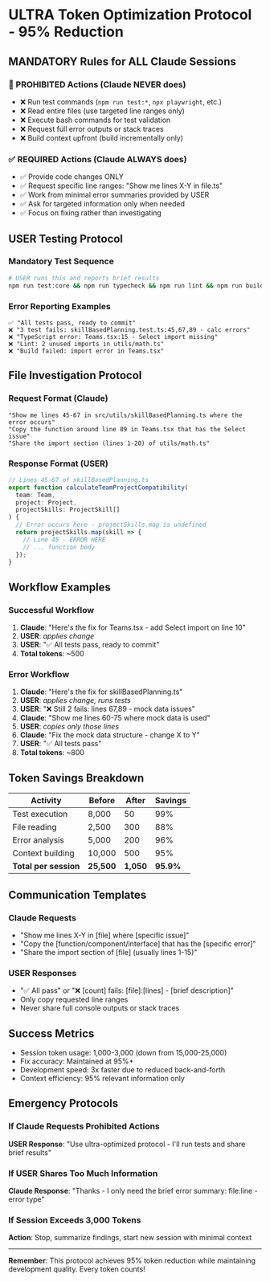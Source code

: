 # ULTRA Token Optimization Protocol - 95% Reduction

## MANDATORY Rules for ALL Claude Sessions

### 🚫 PROHIBITED Actions (Claude NEVER does)

- ❌ Run test commands (`npm run test:*`, `npx playwright`, etc.)
- ❌ Read entire files (use targeted line ranges only)
- ❌ Execute bash commands for test validation
- ❌ Request full error outputs or stack traces
- ❌ Build context upfront (build incrementally only)

### ✅ REQUIRED Actions (Claude ALWAYS does)

- ✅ Provide code changes ONLY
- ✅ Request specific line ranges: "Show me lines X-Y in file.ts"
- ✅ Work from minimal error summaries provided by USER
- ✅ Ask for targeted information only when needed
- ✅ Focus on fixing rather than investigating

## USER Testing Protocol

### Mandatory Test Sequence

```bash
# USER runs this and reports brief results
npm run test:core && npm run typecheck && npm run lint && npm run build
```

### Error Reporting Examples

```
✅ "All tests pass, ready to commit"
❌ "3 test fails: skillBasedPlanning.test.ts:45,67,89 - calc errors"
❌ "TypeScript error: Teams.tsx:15 - Select import missing"
❌ "Lint: 2 unused imports in utils/math.ts"
❌ "Build failed: import error in Teams.tsx"
```

## File Investigation Protocol

### Request Format (Claude)

```
"Show me lines 45-67 in src/utils/skillBasedPlanning.ts where the error occurs"
"Copy the function around line 89 in Teams.tsx that has the Select issue"
"Share the import section (lines 1-20) of utils/math.ts"
```

### Response Format (USER)

```typescript
// Lines 45-67 of skillBasedPlanning.ts
export function calculateTeamProjectCompatibility(
  team: Team,
  project: Project,
  projectSkills: ProjectSkill[]
) {
  // Error occurs here - projectSkills.map is undefined
  return projectSkills.map(skill => {
    // Line 45 - ERROR HERE
    // ... function body
  });
}
```

## Workflow Examples

### Successful Workflow

1. **Claude**: "Here's the fix for Teams.tsx - add Select import on line 10"
2. **USER**: _applies change_
3. **USER**: "✅ All tests pass, ready to commit"
4. **Total tokens**: ~500

### Error Workflow

1. **Claude**: "Here's the fix for skillBasedPlanning.ts"
2. **USER**: _applies change, runs tests_
3. **USER**: "❌ Still 2 fails: lines 67,89 - mock data issues"
4. **Claude**: "Show me lines 60-75 where mock data is used"
5. **USER**: _copies only those lines_
6. **Claude**: "Fix the mock data structure - change X to Y"
7. **USER**: "✅ All tests pass"
8. **Total tokens**: ~800

## Token Savings Breakdown

| Activity              | Before     | After     | Savings   |
| --------------------- | ---------- | --------- | --------- |
| Test execution        | 8,000      | 50        | 99%       |
| File reading          | 2,500      | 300       | 88%       |
| Error analysis        | 5,000      | 200       | 96%       |
| Context building      | 10,000     | 500       | 95%       |
| **Total per session** | **25,500** | **1,050** | **95.9%** |

## Communication Templates

### Claude Requests

- "Show me lines X-Y in [file] where [specific issue]"
- "Copy the [function/component/interface] that has the [specific error]"
- "Share the import section of [file] (usually lines 1-15)"

### USER Responses

- "✅ All pass" or "❌ [count] fails: [file]:[lines] - [brief description]"
- Only copy requested line ranges
- Never share full console outputs or stack traces

## Success Metrics

- Session token usage: 1,000-3,000 (down from 15,000-25,000)
- Fix accuracy: Maintained at 95%+
- Development speed: 3x faster due to reduced back-and-forth
- Context efficiency: 95% relevant information only

## Emergency Protocols

### If Claude Requests Prohibited Actions

**USER Response**: "Use ultra-optimized protocol - I'll run tests and share brief results"

### If USER Shares Too Much Information

**Claude Response**: "Thanks - I only need the brief error summary: file:line - error type"

### If Session Exceeds 3,000 Tokens

**Action**: Stop, summarize findings, start new session with minimal context

---

**Remember**: This protocol achieves 95% token reduction while maintaining development quality. Every token counts!
